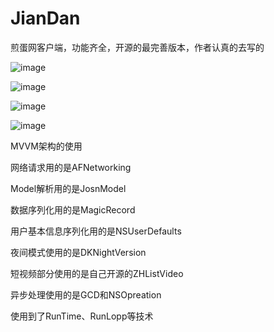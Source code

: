 # JianDan
煎蛋网客户端，功能齐全，开源的最完善版本，作者认真的去写的

![image](https://raw.githubusercontent.com/jinkh/JianDan/master/ScreenShots/IMG_0999.PNG)

![image](https://raw.githubusercontent.com/jinkh/JianDan/master/ScreenShots/IMG_1004.PNG)

![image](https://raw.githubusercontent.com/jinkh/JianDan/master/ScreenShots/IMG_1005.PNG)

![image](https://raw.githubusercontent.com/jinkh/JianDan/master/ScreenShots//IMG_1007.PNG)



MVVM架构的使用

网络请求用的是AFNetworking

Model解析用的是JosnModel

数据序列化用的是MagicRecord

用户基本信息序列化用的是NSUserDefaults

夜间模式使用的是DKNightVersion

短视频部分使用的是自己开源的ZHListVideo

异步处理使用的是GCD和NSOpreation

使用到了RunTime、RunLopp等技术





